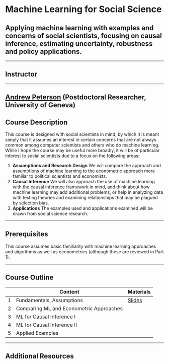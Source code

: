 # Machine Learning for Social Science
## Applying machine learning with examples and concerns of social scientists, focusing on causal inference, estimating uncertainty, robustness and policy applications. 
---
## Instructor
---
[Andrew Peterson](http://www.andrewjerelpeterson.com/ "Andrew Peterson") (Postdoctoral Researcher, University of Geneva)
---
## Course Description
This course is designed with social scientists in mind, by which it is meant simply that it assumes an interest in certain concerns that are not always common among computer scientists and others who do machine learning. While I hope the course may be useful more broadly, it will be of particular interest to social scientists due to a focus on the following areas:
1. **Assumptions and Research Design** We will compare the approach and assumptions of machine learning to the econometric approach more familiar to political scientists and economists.
2. **Causal Inference** We will also approach the use of machine learning with the causal inference framework in mind, and think about how machine learning may add additional problems, or help in analyzing data with testing theories and examining relationships that may be plagued by selection bias.
3. **Applications** The examples used and applications examined will be drawn from social science research.

---
## Prerequisites

This course assumes basic familiarity with machine learning approaches and algorithms as well as econometrics (although these are reviewed in Part 1). 


---
## Course Outline

|   |  Content                                | Materials |
|---|-----------------------------------------|-----------|
| 1 | Fundamentals, Assumptions               | [Slides](https://github.com/aristotle-tek/Machine_Learning_SS/blob/master/ML_SS_slides_01_handout.pdf) |
| 2 | Comparing ML and Econometric Approaches |           |
| 3 | ML for Causal Inference I               |           |
| 4 | ML for Causal Inference II              |           |
| 5 | Applied Examples                        |           |

---
## Additional Resources


